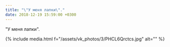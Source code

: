 ```yaml
---
title: "\"У меня лапки\"."
date: 2018-12-19 15:59:00 +0300
---
```


"У меня лапки".

{% include media.html f="/assets/vk_photos/3/PHCL6Qrctcs.jpg" alt="" %}
